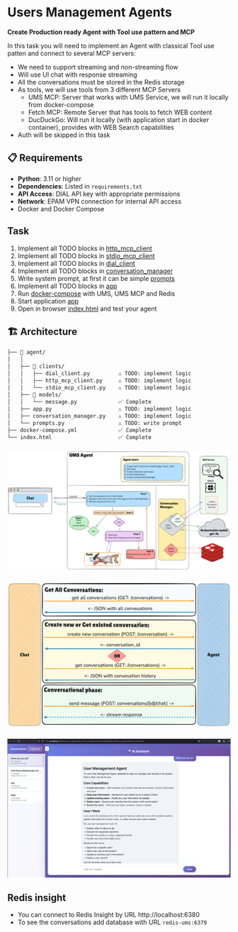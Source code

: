 # Users Management Agents

**Create Production ready Agent with Tool use pattern and MCP**

In this task you will need to implement an Agent with classical Tool use patten and connect to several MCP servers:
- We need to support streaming and non-streaming flow
- Will use UI chat with response streaming
- All the conversations must be stored in the Redis storage
- As tools, we will use tools from 3 different MCP Servers
  - UMS MCP: Server that works with UMS Service, we will run it locally from docker-compose
  - Fetch MCP: Remote Server that has tools to fetch WEB content
  - DucDuckGo: Will run it locally (with application start in docker container), provides with WEB Search capabilities
- Auth will be skipped in this task

## 📋 Requirements

- **Python**: 3.11 or higher
- **Dependencies**: Listed in `requirements.txt`
- **API Access**: DIAL API key with appropriate permissions
- **Network**: EPAM VPN connection for internal API access
- Docker and Docker Compose

## Task
1. Implement all TODO blocks in [http_mcp_client](agent/clients/http_mcp_client.py)
2. Implement all TODO blocks in [stdio_mcp_client](agent/clients/stdio_mcp_client.py)
3. Implement all TODO blocks in [dial_client](agent/clients/dial_client.py)
4. Implement all TODO blocks in [conversation_manager](agent/conversation_manager.py)
5. Write system prompt, at first it can be simple [prompts](agent/prompts.py)
6. Implement all TODO blocks in [app](agent/app.py)
7. Run [docker-compose](docker-compose.yml) with UMS, UMS MCP and Redis
8. Start application [app](agent/app.py)
9. Open in browser [index.html](index.html) and test your agent

## 🏗️ Architecture

```
├── 📂 agent/
│   │
│   ├── 📂 clients/
│   │   ├── dial_client.py         ⚠️ TODO: implement logic
│   │   ├── http_mcp_client.py     ⚠️ TODO: implement logic
│   │   └── stdio_mcp_client.py    ⚠️ TODO: implement logic
│   ├── 📂 models/
│   │   └── message.py             ✅ Complete
│   ├── app.py                     ⚠️ TODO: implement logic
│   ├── conversation_manager.py    ⚠️ TODO: implement logic
│   └── prompts.py                 ⚠️ TODO: write prompt
├── docker-compose.yml             ✅ Complete
└── index.html                     ✅ Complete
```
### <img src="/flow_diagrams/general_flow.png">
### <img src="/flow_diagrams/chat-agent_communication_flow.png">
### <img src="/flow_diagrams/ui-chat.png">

## Redis insight
- You can connect to Redis Insight by URL http://localhost:6380
- To see the conversations add database with URL `redis-ums:6379`